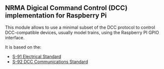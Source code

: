 NRMA Digical Command Control (DCC) implementation for Raspberry Pi
------------------------------------------------------------------

This module allows to use a minimal subset of the DCC protocol to
control DCC-compatible devices, usually model trains, using the 
Raspberry PI GPIO interface.

It is based on the:
  * [S-91 Electrical Standard](http://www.nmra.org/sites/default/files/standards/sandrp/pdf/s-9.1_electrical_standards_2006.pdf)
  * [S-92 DCC Communications Standard](http://www.nmra.org/sites/default/files/s-92-2004-07.pdf)

